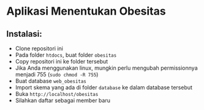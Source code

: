 # Aplikasi Menentukan Obesitas
## Instalasi:
- Clone repositori ini
- Pada folder `htdocs`, buat folder `obesitas`
- Copy repositori ini ke folder tersebut
- Jika Anda menggunakan linux, mungkin perlu mengubah permissionnya menjadi 755 (`sudo chmod -R 755`)
- Buat database `web_obesitas`
- Import skema yang ada di folder `database` ke dalam database tersebut
- Buka `http://localhost/obesitas`
- Silahkan daftar sebagai member baru
